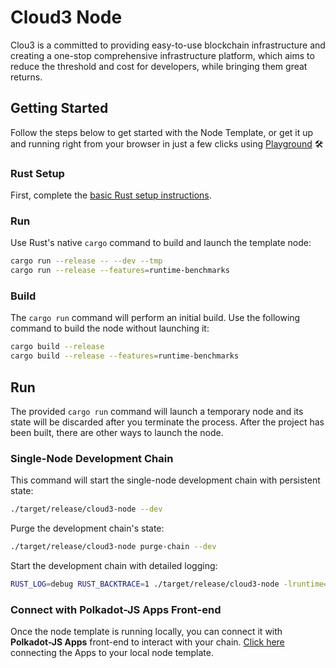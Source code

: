 # Cloud3 Node

Clou3 is a committed to providing easy-to-use blockchain infrastructure and creating a one-stop comprehensive infrastructure platform, which aims to reduce the threshold and cost for developers, while bringing them great returns.

## Getting Started

Follow the steps below to get started with the Node Template, or get it up and running right from your browser
in just a few clicks using [Playground](https://playground.substrate.dev/) :hammer_and_wrench:


### Rust Setup

First, complete the [basic Rust setup instructions](./docs/rust-setup.md).

### Run

Use Rust's native `cargo` command to build and launch the template node:

```sh
cargo run --release -- --dev --tmp
cargo run --release --features=runtime-benchmarks
```

### Build

The `cargo run` command will perform an initial build. Use the following command to build the node
without launching it:

```sh
cargo build --release
cargo build --release --features=runtime-benchmarks
```

## Run

The provided `cargo run` command will launch a temporary node and its state will be discarded after
you terminate the process. After the project has been built, there are other ways to launch the
node.

### Single-Node Development Chain

This command will start the single-node development chain with persistent state:

```bash
./target/release/cloud3-node --dev
```

Purge the development chain's state:

```bash
./target/release/cloud3-node purge-chain --dev
```

Start the development chain with detailed logging:

```bash
RUST_LOG=debug RUST_BACKTRACE=1 ./target/release/cloud3-node -lruntime=debug --dev
```

### Connect with Polkadot-JS Apps Front-end

Once the node template is running locally, you can connect it with **Polkadot-JS Apps** front-end
to interact with your chain. [Click here](https://polkadot.js.org/apps/#/explorer?rpc=ws://localhost:9944) connecting the Apps to your local node template.

